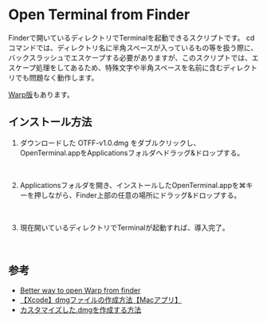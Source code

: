 # Open Terminal from Finder
Finderで開いているディレクトリでTerminalを起動できるスクリプトです。
cdコマンドでは、ディレクトリ名に半角スペースが入っているもの等を扱う際に、バックスラッシュでエスケープする必要がありますが、このスクリプトでは、エスケープ処理をしてあるため、特殊文字や半角スペースを名前に含むディレクトリでも問題なく動作します。

[Warp版](https://github.com/omitanc/OWFF)もあります。

## インストール方法
1. ダウンロードした OTFF-v1.0.dmg をダブルクリックし、OpenTerminal.appをApplicationsフォルダへドラッグ&ドロップする。

<br>

2. Applicationsフォルダを開き、インストールしたOpenTerminal.appを⌘キーを押しながら、Finder上部の任意の場所にドラッグ&ドロップする。

<br>

3. 現在開いているディレクトリでTerminalが起動すれば、導入完了。

<br>

## 参考
- [Better way to open Warp from finder](https://github.com/warpdotdev/Warp/issues/4195#issue-2142320705)
- [【Xcode】dmgファイルの作成方法【Macアプリ】](https://chigusa-web.com/blog/xcode-dmg/)
- [カスタマイズした.dmgを作成する方法](https://qiita.com/econa77/items/d0e7d3a75d8fd3bb7777)

